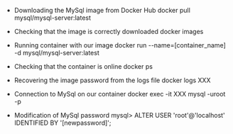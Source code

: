 - Downloading the MySql image from Docker Hub
docker pull mysql/mysql-server:latest

- Checking that the image is correctly downloaded
docker images

- Running container with our image
docker run --name=[container_name] -d mysql/mysql-server:latest

- Checking that the container is online
docker ps

- Recovering the image password from the logs file
docker logs XXX

- Connection to MySql on our container
docker exec -it XXX mysql -uroot -p

- Modification of MySql password
mysql> ALTER USER 'root'@'localhost' IDENTIFIED BY '[newpassword]';
